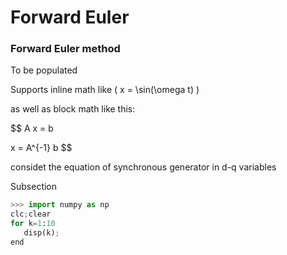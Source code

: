 # Forward Euler 


### Forward Euler method 

To be populated

Supports inline math like \( x = \sin(\omega t) \)


as well as block math like this:

$$ A x = b



 x = A^{-1} b $$



considet the equation of synchronous generator in d-q variables


Subsection 

```python title="Example code"
>>> import numpy as np
clc;clear
for k=1:10
   disp(k);
end
```